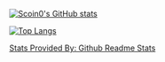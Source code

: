 [![Scoin0's GitHub stats](https://github-readme-stats.vercel.app/api?username=Scoin0&show_icons=true&theme=transparent)](https://github.com/Scoin0)

[![Top Langs](https://github-readme-stats.vercel.app/api/top-langs/?username=Scoin0&layout=compact&theme=transparent)](https://github.com/Scoin0)

[Stats Provided By: Github Readme Stats](https://github.com/anuraghazra/github-readme-stats)
